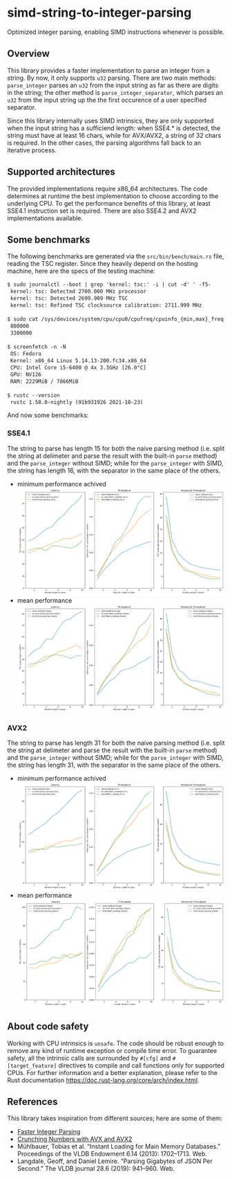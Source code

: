 # simd-string-to-integer-parsing

Optimized integer parsing, enabling SIMD instructions whenever is possible.

## Overview

This library provides a faster implementation to parse an integer from a string.
By now, it only supports `u32` parsing. 
There are two main methods: `parse_integer` parses an `u32` from the input
string as far as there are digits in the string; the other method is
`parse_integer_separator`, which parses an `u32` from the input string up the
the first occurence of a user specified separator.

Since this library internally uses SIMD intrinsics, they are only supported when
the input string has a sufficiend length: when SSE4.\* is detected, the string
must have at least 16 chars, while for AVX/AVX2, a string of 32 chars is
required. In the other cases, the parsing algorithms fall back to an iterative
process.

## Supported architectures

The provided implementations require x86_64 architectures. The code determines
at runtime the best implementation to choose according to the underlying CPU. To
get the performance benefits of this library, at least SSE4.1 instruction set is
required. There are also SSE4.2 and AVX2 implementations available.

## Some benchmarks

The following benchmarks are generated via the `src/bin/bench/main.rs` file,
reading the TSC register. Since they heavily depend on the hosting machine, here
are the specs of the testing machine:

```console
$ sudo journalctl --boot | grep 'kernel: tsc:' -i | cut -d' ' -f5-
 kernel: tsc: Detected 2700.000 MHz processor
 kernel: tsc: Detected 2699.909 MHz TSC
 kernel: tsc: Refined TSC clocksource calibration: 2711.999 MHz

$ sudo cat /sys/devices/system/cpu/cpu0/cpufreq/cpuinfo_{min,max}_freq
 800000
 3300000

$ screenfetch -n -N
 OS: Fedora 
 Kernel: x86_64 Linux 5.14.13-200.fc34.x86_64
 CPU: Intel Core i5-6400 @ 4x 3.3GHz [26.0°C]
 GPU: NV126
 RAM: 2229MiB / 7866MiB

$ rustc --version
 rustc 1.58.0-nightly (91b931926 2021-10-23)
```

And now some benchmarks:

### SSE4.1

The string to parse has length 15 for both the naive parsing method (i.e. split
the string at delimeter and parse the result with the built-in `parse` method)
and the `parse_integer` without SIMD; while for the `parse_integer` with SIMD,
the string has length 16, with the separator in the same place of the others. 

- minimum performance achived ![sse41 min performance](./img/sse41-min.png)
- mean performance ![sse41 mean performance](./img/sse41-mean.png)

### AVX2

The string to parse has length 31 for both the naive parsing method (i.e. split
the string at delimeter and parse the result with the built-in `parse` method)
and the `parse_integer` without SIMD; while for the `parse_integer` with SIMD,
the string has length 31, with the separator in the same place of the others. 

- minimum performance achived ![avx2 min performance](./img/avx2-min.png)
- mean performance ![avx2 mean performance](./img/avx2-mean.png)


## About code safety

Working with CPU intrinsics is `unsafe`. The code should be robust enough to
remove any kind of runtime exception or compile time error. To guarantee safety,
all the intrinsic calls are surrounded by `#[cfg]` and `#[target_feature]`
directives to compile and call functions only for supported CPUs. For further
information and a better explanation, please refer to the Rust documentation
https://doc.rust-lang.org/core/arch/index.html.

## References

This library takes inspiration from different sources; here are some of them:

- [Faster Integer Parsing](https://rust-malaysia.github.io/code/2020/07/11/faster-integer-parsing.html)
- [Crunching Numbers with AVX and AVX2](https://www.codeproject.com/Articles/874396/Crunching-Numbers-with-AVX-and-AVX)
- Mühlbauer, Tobias et al. “Instant Loading for Main Memory Databases.” Proceedings of the VLDB Endowment 6.14 (2013): 1702–1713. Web.
- Langdale, Geoff, and Daniel Lemire. “Parsing Gigabytes of JSON Per Second.” The VLDB journal 28.6 (2019): 941–960. Web.

